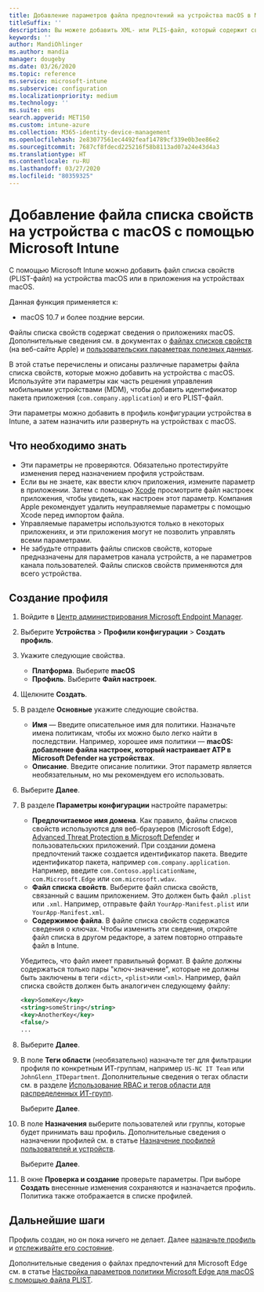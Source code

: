 ```yaml
---
title: Добавление параметров файла предпочтений на устройства macOS в Microsoft Intune в Azure | Документация Майкрософт
titleSuffix: ''
description: Вы можете добавить XML- или PLIS-файл, который содержит сведения о ключах для вашего приложения. Используйте профиль конфигурации устройства для файла предпочтений, чтобы изменить сведения о ключах в файле списка свойств и назначить файл устройствам с macOS.
keywords: ''
author: MandiOhlinger
ms.author: mandia
manager: dougeby
ms.date: 03/26/2020
ms.topic: reference
ms.service: microsoft-intune
ms.subservice: configuration
ms.localizationpriority: medium
ms.technology: ''
ms.suite: ems
search.appverid: MET150
ms.custom: intune-azure
ms.collection: M365-identity-device-management
ms.openlocfilehash: 2e83077561ec4492feaf14789cf339e0b3ee86e2
ms.sourcegitcommit: 7687cf8fdecd225216f58b8113ad07a24e43d4a3
ms.translationtype: HT
ms.contentlocale: ru-RU
ms.lasthandoff: 03/27/2020
ms.locfileid: "80359325"
---
```

# <a name="add-a-property-list-file-to-macos-devices-using-microsoft-intune"></a>Добавление файла списка свойств на устройства с macOS с помощью Microsoft Intune

С помощью Microsoft Intune можно добавить файл списка свойств (PLIST-файл) на устройства macOS или в приложения на устройствах macOS.

Данная функция применяется к:

- macOS 10.7 и более поздние версии.

Файлы списка свойств содержат сведения о приложениях macOS. Дополнительные сведения см. в документах о [файлах списков свойств](https://developer.apple.com/library/archive/documentation/General/Reference/InfoPlistKeyReference/Articles/AboutInformationPropertyListFiles.html) (на веб-сайте Apple) и [пользовательских параметрах полезных данных](https://support.apple.com/guide/mdm/custom-mdm9abbdbe7/1/web/1).

В этой статье перечислены и описаны различные параметры файла списка свойств, которые можно добавить на устройства с macOS. Используйте эти параметры как часть решения управления мобильными устройствами (MDM), чтобы добавить идентификатор пакета приложения (`com.company.application`) и его PLIST-файл.

Эти параметры можно добавить в профиль конфигурации устройства в Intune, а затем назначить или развернуть на устройствах c macOS.

## <a name="what-you-need-to-know"></a>Что необходимо знать

- Эти параметры не проверяются. Обязательно протестируйте изменения перед назначением профиля устройствам.
- Если вы не знаете, как ввести ключ приложения, измените параметр в приложении. Затем с помощью [Xcode](https://developer.apple.com/xcode/) просмотрите файл настроек приложения, чтобы увидеть, как настроен этот параметр. Компания Apple рекомендует удалить неуправляемые параметры с помощью Xcode перед импортом файла.
- Управляемые параметры используются только в некоторых приложениях, и эти приложения могут не позволить управлять всеми параметрами.
- Не забудьте отправить файлы списков свойств, которые предназначены для параметров канала устройств, а не параметров канала пользователей. Файлы списков свойств применяются для всего устройства.

## <a name="create-the-profile"></a>Создание профиля

1. Войдите в [Центр администрирования Microsoft Endpoint Manager](https://go.microsoft.com/fwlink/?linkid=2109431).
2. Выберите **Устройства** > **Профили конфигурации** > **Создать профиль**.
3. Укажите следующие свойства.

    - **Платформа**. Выберите **macOS**
    - **Профиль**. Выберите **Файл настроек**.

4. Щелкните **Создать**.
5. В разделе **Основные** укажите следующие свойства.

    - **Имя** — Введите описательное имя для политики. Назначьте имена политикам, чтобы их можно было легко найти в последствии. Например, хорошее имя политики — **macOS: добавление файла настроек, который настраивает ATP в Microsoft Defender на устройствах**.
    - **Описание**. Введите описание политики. Этот параметр является необязательным, но мы рекомендуем его использовать.

6. Выберите **Далее**.

7. В разделе **Параметры конфигурации** настройте параметры:

    - **Предпочитаемое имя домена**. Как правило, файлы списков свойств используются для веб-браузеров (Microsoft Edge), [Advanced Threat Protection в Microsoft Defender](https://docs.microsoft.com/windows/security/threat-protection/microsoft-defender-atp/microsoft-defender-atp-mac) и пользовательских приложений. При создании домена предпочтений также создается идентификатор пакета. Введите идентификатор пакета, например `com.company.application`. Например, введите `com.Contoso.applicationName`, `com.Microsoft.Edge` или `com.microsoft.wdav`.
    - **Файл списка свойств**. Выберите файл списка свойств, связанный с вашим приложением. Это должен быть файл `.plist` или `.xml`. Например, отправьте файл `YourApp-Manifest.plist` или `YourApp-Manifest.xml`.
    - **Содержимое файла**. В файле списка свойств содержатся сведения о ключах. Чтобы изменить эти сведения, откройте файл списка в другом редакторе, а затем повторно отправьте файл в Intune.

    Убедитесь, что файл имеет правильный формат. В файле должны содержаться только пары "ключ-значение", которые не должны быть заключены в теги `<dict>`, `<plist>`или `<xml>`. Например, файл списка свойств должен быть аналогичен следующему файлу:

    ```xml
    <key>SomeKey</key>
    <string>someString</string>
    <key>AnotherKey</key>
    <false/>
    ...
    ```

8. Выберите **Далее**.
9. В поле **Теги области** (необязательно) назначьте тег для фильтрации профиля по конкретным ИТ-группам, например `US-NC IT Team` или `JohnGlenn_ITDepartment`. Дополнительные сведения о тегах области см. в разделе [Использование RBAC и тегов области для распределенных ИТ-групп](../fundamentals/scope-tags.md).

    Выберите **Далее**.

10. В поле **Назначения** выберите пользователей или группы, которые будет принимать ваш профиль. Дополнительные сведения о назначении профилей см. в статье [Назначение профилей пользователей и устройств](device-profile-assign.md).

    Выберите **Далее**.

11. В окне **Проверка и создание** проверьте параметры. При выборе **Создать** внесенные изменения сохраняются и назначается профиль. Политика также отображается в списке профилей.

## <a name="next-steps"></a>Дальнейшие шаги

Профиль создан, но он пока ничего не делает. Далее [назначьте профиль](device-profile-assign.md) и [отслеживайте его состояние](device-profile-monitor.md).

Дополнительные сведения о файлах предпочтений для Microsoft Edge см. в статье [Настройка параметров политики Microsoft Edge для macOS с помощью файла PLIST](https://docs.microsoft.com/deployedge/configure-microsoft-edge-on-mac).
